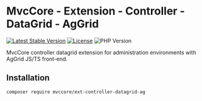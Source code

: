 # MvcCore - Extension - Controller - DataGrid - AgGrid

[![Latest Stable Version](https://img.shields.io/badge/Stable-v5.2.16-brightgreen.svg?style=plastic)](https://github.com/mvccore/ext-controller-datagrid-ag/releases)
[![License](https://img.shields.io/badge/License-BSD%203-brightgreen.svg?style=plastic)](https://mvccore.github.io/docs/mvccore/5.0.0/LICENSE.md)
![PHP Version](https://img.shields.io/badge/PHP->=5.4-brightgreen.svg?style=plastic)

MvcCore controller datagrid extension for administration environments with AgGrid JS/TS front-end.

## Installation
```shell
composer require mvccore/ext-controller-datagrid-ag
```